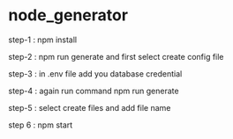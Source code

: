 # node_generator

step-1 :  npm install

step-2 : npm run generate and first select create config file

step-3 : in .env file add you database credential

step-4 : again run command npm run generate

step-5 : select create files and add file name

step 6 : npm start 
